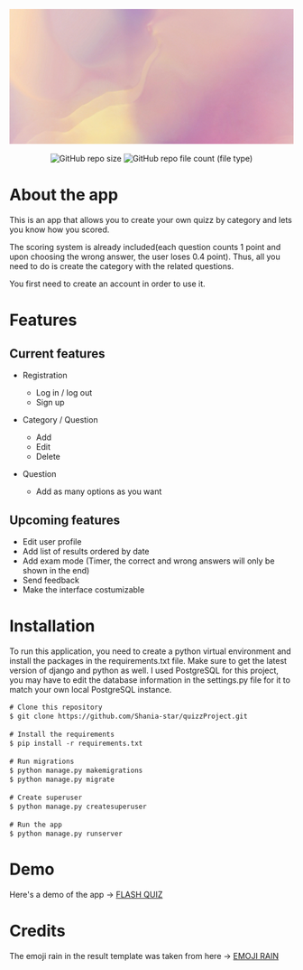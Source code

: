 ![Markdown logo](base/static/images/logoV1.gif)

<div align="center">
 
![GitHub repo size](https://img.shields.io/github/repo-size/Shania-star/quizzProject?color=9cf)
![GitHub repo file count (file type)](https://img.shields.io/github/directory-file-count/Shania-star/quizzProject?color=blueviolet)
 
</div>

# About the app
This is an app that allows you to create your own quizz by category and lets you know how you scored. 

The scoring system is already included(each question counts 1 point and upon choosing the wrong answer, the user loses 0.4 point). Thus, all you need to do is create the category with the related questions.

You first need to create an account in order to use it.

# Features
## **Current features**
* Registration
  * Log in / log out
  * Sign up

* Category / Question
  * Add
  * Edit 
  * Delete

* Question 
  * Add as many options as you want

## **Upcoming features**
* Edit user profile
* Add list of results ordered by date
* Add exam mode (Timer, the correct and wrong answers will only be shown in the end)
* Send feedback
* Make the interface costumizable

# Installation
To run this application, you need to create a python virtual environment and install the packages in the requirements.txt file.
Make sure to get the latest version of django and python as well.
I used PostgreSQL for this project, you may have to edit the database information in the settings.py file for it to match your own local PostgreSQL instance.
```
# Clone this repository
$ git clone https://github.com/Shania-star/quizzProject.git

# Install the requirements
$ pip install -r requirements.txt

# Run migrations
$ python manage.py makemigrations
$ python manage.py migrate

# Create superuser
$ python manage.py createsuperuser

# Run the app
$ python manage.py runserver

``` 
# Demo

Here's a demo of the app -> [FLASH QUIZ](https://drive.google.com/file/d/1HlD539TEwKIWuC8zNR21ipkJjtoUy3z0/view?usp=sharing)

# Credits
The emoji rain in the result template was taken from here -> [EMOJI RAIN](https://codepen.io/robertheiser/pen/NXrqXa)

